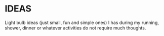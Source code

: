 # IDEAS

Light bulb ideas (just small, fun and simple ones) I has during my running, shower, dinner or whatever activities do not require much thoughts.
